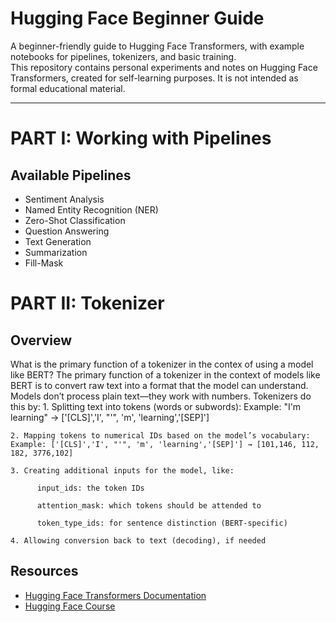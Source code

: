 # Hugging Face Beginner Guide

A beginner-friendly guide to Hugging Face Transformers, with example notebooks for pipelines, tokenizers, and basic training.  
This repository contains personal experiments and notes on Hugging Face Transformers, created for self-learning purposes. It is not intended as formal educational material.

---

# PART I: Working with Pipelines 

## Available Pipelines

- Sentiment Analysis
- Named Entity Recognition (NER)
- Zero-Shot Classification
- Question Answering
- Text Generation
- Summarization
- Fill-Mask


# PART II: Tokenizer

## Overview

What is the primary function of a tokenizer in the contex of using a model like BERT?
    The primary function of a tokenizer in the context of models like BERT is to convert raw text into a format that the model can understand. Models don’t process plain text—they work with numbers. Tokenizers do     this by:
    1. Splitting text into tokens (words or subwords): Example: "I'm learning" → ['[CLS]','I', "'", 'm', 'learning','[SEP]']

    2. Mapping tokens to numerical IDs based on the model’s vocabulary: Example: ['[CLS]','I', "'", 'm', 'learning','[SEP]'] → [101,146, 112, 182, 3776,102]
 
    3. Creating additional inputs for the model, like:

          input_ids: the token IDs

          attention_mask: which tokens should be attended to

          token_type_ids: for sentence distinction (BERT-specific)

    4. Allowing conversion back to text (decoding), if needed

## Resources

- [Hugging Face Transformers Documentation](https://huggingface.co/docs/transformers/)
- [Hugging Face Course](https://huggingface.co/course/chapter1)
